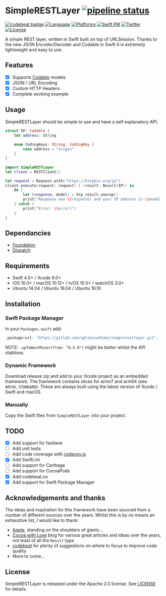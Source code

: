 # SimpleRESTLayer [![pipeline status](https://gitlab.com/optimisedlabs/simplerestlayer/badges/master/pipeline.svg)](https://gitlab.com/optimisedlabs/simplerestlayer/pipelines)

[![codebeat badge](https://codebeat.co/badges/118122e9-f912-47e5-89d2-13a5dcc92f34)](https://codebeat.co/projects/github-com-graemer957-simplerestlayer-master)
[![Language](https://img.shields.io/badge/language-Swift%204.0-orange.svg)](https://developer.apple.com/swift/)
[![Platforms](https://img.shields.io/badge/platform-ios%20%7C%20macos%20%7C%20tvos%20%7C%20watchos%20%7C%20linux-yellow.svg)](https://gitlab.com/optimisedlabs/simplerestlayer)
[![Swift PM](https://img.shields.io/badge/spm-compatible-brightgreen.svg)](https://swift.org/package-manager)
[![Twitter](https://img.shields.io/badge/contact-@graemer957-blue.svg)](https://twitter.com/graemer957)
[![License](https://img.shields.io/badge/license-Apache--2.0-lightgrey.svg)](https://github.com/graemer957/helloworld-swift-framework/blob/master/LICENSE)

A simple REST layer, written in Swift built on top of URLSession. Thanks to the new JSON Encoder/Decoder and Codable in Swift 4 is extremely lightweight and easy to use.

## Features
- [x] Supports [Codable](https://github.com/apple/swift-evolution/blob/master/proposals/0166-swift-archival-serialization.md) models
- [x] JSON / URL Encoding
- [x] Custom HTTP Headers
- [x] Complete working example

## Usage

SimpleRESTLayer should be simple to use and have a self explanatory API.

```swift
struct IP: Codable {
    let address: String
    
    enum CodingKeys: String, CodingKey {
        case address = "origin"
    }
}

import SimpleRESTLayer
let client = RESTClient()

let request = Request.with("https://httpbin.org/ip")
client.execute(request: request) { (result: Result<IP>) in
    do {
        let (response, model) = try result.unwrap()
        print("Response was \(response) and your IP address is \(model.address)")
    } catch {
        print("Error: \(error)")
    }
}
```

## Dependancies
- [Foundation](https://developer.apple.com/documentation/foundation/urlsession)
- [Dispatch](https://developer.apple.com/documentation/dispatch)

## Requirements
- Swift 4.0+ / Xcode 9.0+
- iOS 10.0+ / macOS 10.12+ / tvOS 10.0+ / watchOS 3.0+
- Ubuntu 14.04 / Ubuntu 16.04 / Ubuntu 16.10

## Installation

### Swift Package Manager

In your `Packages.swift` add:

```swift
.package(url: "https://gitlab.com/optimisedlabs/simplerestlayer.git", .from: "0.5.0")
```

*NOTE*: `.upToNextMinor(from: "0.5.0")` might be better whilst the API stablises.

### Dynamic Framework

Download release zip and add to your Xcode project as an embedded framework. The framework contains slices for armv7 and arm64 (see `ARCHS_STANDARD`). These are always built using the latest version of Xcode / Swift and macOS.

### Manually

Copy the Swift files from `SimpleRESTLayer` into your project.

## TODO
- [x] Add support for fastlane
- [ ] Add unit tests
- [ ] Add code coverage with [codecov.io](https://github.com/codecov/example-swift)
- [x] Add SwiftLint
- [ ] Add support for Carthage
- [ ] Add support for CocoaPods
- [x] Add codebeat.co
- [x] Add support for Swift Package Manager

## Acknowledgements and thanks

The ideas and inspiration for this framework have been sourced from a number of different sources over the years. Whilst this is by no means an exhaustive list, I would like to thank:
- [Apple](https://developer.apple.com), standing on the shoulders of giants...
- [Cocoa with Love](https://www.cocoawithlove.com/blog) blog for various great articles and ideas over the years, not least of all the `Result` type
- [codebeat](https://codebeat.co) for plenty of suggestions on where to focus to improve code quality
- More to come...

## License

SimpleRESTLayer is released under the Apache 2.0 license. See [LICENSE](https://github.com/graemer957/helloworld-swift-framework/blob/master/LICENSE) for details.